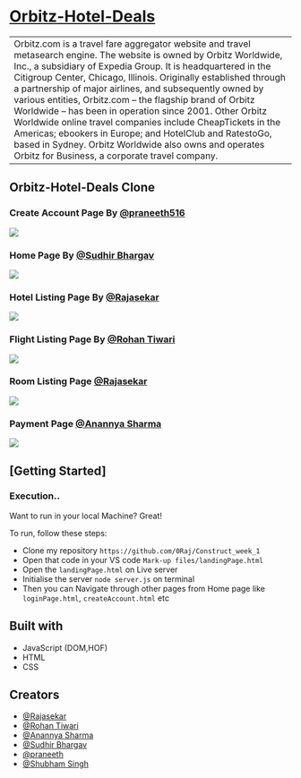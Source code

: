 # [Orbitz-Hotel-Deals](https://orbitsz.netlify.app)

<table>
<tr>
<td>
Orbitz.com is a travel fare aggregator website and travel metasearch engine. The website is owned by Orbitz Worldwide, Inc., a subsidiary of Expedia Group. It is headquartered in the Citigroup Center, Chicago, Illinois.
  Originally established through a partnership of major airlines, and subsequently owned by various entities, Orbitz.com – the flagship brand of Orbitz Worldwide – has been in operation since 2001. Other Orbitz Worldwide online travel companies include CheapTickets in the Americas; ebookers in Europe; and HotelClub and RatestoGo, based in Sydney. Orbitz Worldwide also owns and operates Orbitz for Business, a corporate travel company. 
</td>
</tr>
</table>

## Orbitz-Hotel-Deals Clone

### Create Account Page By [@praneeth516](https://github.com/praneeth516)
![](https://github.com/0Raj/Construct_week_1/blob/1235d96fea121a6ca45dbd635fe8758c89bf7d75/Website%20Screen%20Shots/Create-an-account.png)

### Home Page By [@Sudhir Bhargav](https://github.com/sudhirbhargav)
![](https://github.com/0Raj/Construct_week_1/blob/1235d96fea121a6ca45dbd635fe8758c89bf7d75/Website%20Screen%20Shots/homePage.png)

### Hotel Listing Page By [@Rajasekar](https://github.com/0Raj)
![](https://github.com/0Raj/Construct_week_1/blob/1235d96fea121a6ca45dbd635fe8758c89bf7d75/Website%20Screen%20Shots/hotelList.png)

### Flight Listing Page By [@Rohan Tiwari](https://github.com/ROHAN3110)
![](https://github.com/0Raj/Construct_week_1/blob/d0aa8e4e4d6f5390ad40537dae4f894f193c325a/Website%20Screen%20Shots/flights.png)

### Room Listing Page [@Rajasekar](https://github.com/0Raj)
![](https://github.com/0Raj/Construct_week_1/blob/d0aa8e4e4d6f5390ad40537dae4f894f193c325a/Website%20Screen%20Shots/roomList.png)

### Payment Page [@Anannya Sharma](https://github.com/Anannyasharma17)
![](https://github.com/0Raj/Construct_week_1/blob/d0aa8e4e4d6f5390ad40537dae4f894f193c325a/Website%20Screen%20Shots/Payment-Page.png)



## [Getting Started]

### Execution..
Want to run in your local Machine? Great!

To run, follow these steps:

- Clone my repository `https://github.com/0Raj/Construct_week_1`
- Open that code in your VS code `Mark-up files/landingPage.html`
- Open the `landingPage.html` on Live server
- Initialise the server `node server.js` on terminal
- Then you can Navigate through other pages from Home page like `loginPage.html`, `createAccount.html` etc


## Built with 
- JavaScript (DOM,HOF)
- HTML
- CSS

## Creators

- [@Rajasekar](https://github.com/0Raj)
- [@Rohan Tiwari](https://github.com/ROHAN3110)
- [@Anannya Sharma](https://github.com/Anannyasharma17)
- [@Sudhir Bhargav](https://github.com/sudhirbhargav)
- [@praneeth](https://github.com/praneeth516)
- [@Shubham Singh](https://github.com/shubfire)
